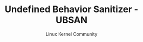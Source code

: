 ---
status: proofread
title: "Undefined Behavior Sanitizer - UBSAN"
author: Linux Kernel Community
collector: mudongliang
collected_date: 20240227
translator: mudongliang
translated_date: 20240227
proofreader: JingJing1016
link: https://git.kernel.org/pub/scm/linux/kernel/git/torvalds/linux.git/tree/Documentation/dev-tools/ubsan.rst
---